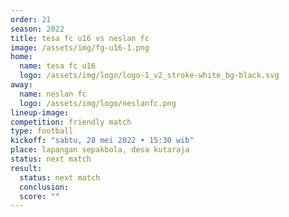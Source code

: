 ```yaml
---
order: 21
season: 2022
title: tesa fc u16 vs neslan fc
image: /assets/img/fg-u16-1.png
home:
  name: tesa fc u16
  logo: /assets/img/logo/logo-1_v2_stroke-white_bg-black.svg
away:
  name: neslan fc
  logo: /assets/img/logo/neslanfc.png
lineup-image:
competition: friendly match
type: football
kickoff: "sabtu, 28 mei 2022 • 15:30 wib"
place: lapangan sepakbola, desa kutaraja
status: next match
result:
  status: next match
  conclusion:
  score: ""
---
```

